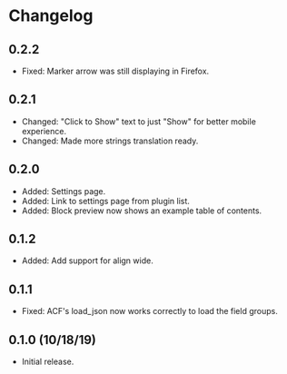 # Changelog

## 0.2.2
* Fixed: Marker arrow was still displaying in Firefox.

## 0.2.1
* Changed: "Click to Show" text to just "Show" for better mobile experience.
* Changed: Made more strings translation ready.

## 0.2.0
* Added: Settings page.
* Added: Link to settings page from plugin list.
* Added: Block preview now shows an example table of contents.

## 0.1.2
* Added: Add support for align wide.

## 0.1.1
* Fixed: ACF's load_json now works correctly to load the field groups.

## 0.1.0 (10/18/19)
* Initial release.
